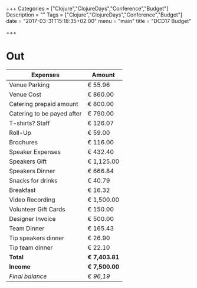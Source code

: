 +++
Categories = ["Clojure","ClojureDays","Conference","Budget"]
Description = ""
Tags = ["Clojure","ClojureDays","Conference","Budget"]
date = "2017-03-31T15:18:35+02:00"
menu = "main"
title = "DCD17 Budget"

+++

# Out
|Expenses|Amount|
|---|---|
|Venue Parking|€ 55.96|
|Venue Cost|€ 860.00|
|Catering prepaid amount|€ 800.00|
|Catering to be payed after|€ 790.00|
|T-shirts? Staff|€ 126.07|
|Roll-Up|€ 59.00|
|Brochures|€ 116.00|
|Speaker Expenses|€ 432.40|
|Speakers Gift|€ 1,125.00|
|Speakers Dinner|€ 666.84|
|Snacks for drinks|€ 40.79|
|Breakfast|€ 16.32|
|Video Recording|€ 1,500.00|
|Volunteer Gift Cards|€ 150.00|
|Designer Invoice|€ 500.00|
|Team Dinner|€ 165.43|
|Tip speakers dinner|€ 26.90|
|Tip team dinner|€ 22.10|
|**Total**|**€ 7,403.81**|
|**Income**|**€ 7,500.00**|
|*Final balance*|*€ 96,19*|
